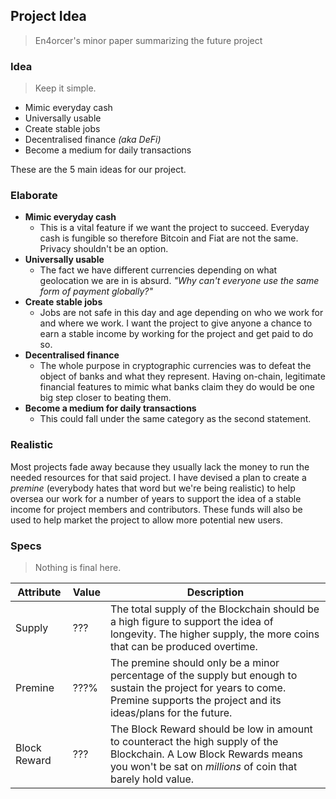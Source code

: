 ## Project Idea
> En4orcer's minor paper summarizing the future project

### Idea
> Keep it simple.

- Mimic everyday cash
- Universally usable
- Create stable jobs
- Decentralised finance *(aka DeFi)*
- Become a medium for daily transactions

These are the 5 main ideas for our project.

### Elaborate

- **Mimic everyday cash**
    - This is a vital feature if we want the project to succeed. Everyday cash is fungible so therefore Bitcoin and Fiat are not the same. Privacy shouldn't be an option.
- **Universally usable**
    - The fact we have different currencies depending on what geolocation we are in is absurd. *"Why can't everyone use the same form of payment globally?"*
- **Create stable jobs**
    - Jobs are not safe in this day and age depending on who we work for and where we work. I want the project to give anyone a chance to earn a stable income by working for the project and get paid to do so.
- **Decentralised finance**
    - The whole purpose in cryptographic currencies was to defeat the object of banks and what they represent. Having on-chain, legitimate financial features to mimic what banks claim they do would be one big step closer to beating them.
- **Become a medium for daily transactions**
    - This could fall under the same category as the second statement.
    
### Realistic

Most projects fade away because they usually lack the money to run the needed resources for that said project. I have devised a plan to create a *premine* (everybody hates that word but we're being realistic) to help oversea our work for a number of years to support the idea of a stable income for project members and contributors. These funds will also be used to help market the project to allow more potential new users.

### Specs
> Nothing is final here.

| Attribute | Value | Description |
|-----------|-------|-------------|
| Supply | ??? | The total supply of the Blockchain should be a high figure to support the idea of longevity. The higher supply, the more coins that can be produced overtime. |
| Premine | ???% | The premine should only be a minor percentage of the supply but enough to sustain the project for years to come. Premine supports the project and its ideas/plans for the future. |
| Block Reward | ??? | The Block Reward should be low in amount to counteract the high supply of the Blockchain. A Low Block Rewards means you won't be sat on *millions* of coin that barely hold value. |
